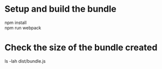 # Setup and build the bundle


npm install   
npm run webpack   

# Check the size of the bundle created
ls -lah dist/bundle.js
